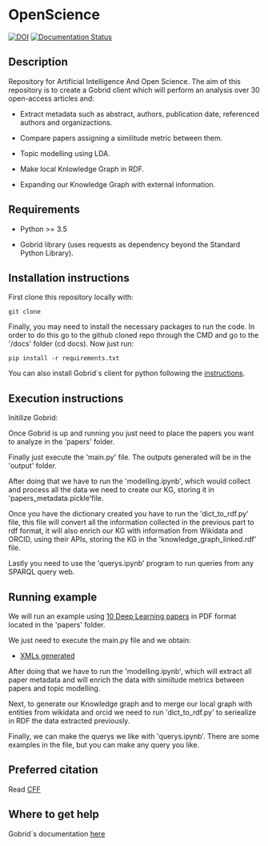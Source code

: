 # OpenScience
[![DOI](https://zenodo.org/badge/762679154.svg)](https://zenodo.org/doi/10.5281/zenodo.10702188)
[![Documentation Status](https://readthedocs.org/projects/openscience/badge/?version=latest)](https://openscience.readthedocs.io/en/latest/?badge=latest)


 ## Description

Repository for Artificial Intelligence And Open Science. The aim of this repository is to create a Gobrid client which will perform an analysis over 30
open-access articles and:

- Extract metadata such as abstract, authors, publication date, referenced authors and organizactions.
  
- Compare papers assigning a similitude metric between them.
  
- Topic modelling using LDA.

-  Make local Knlowledge Graph in RDF.

-  Expanding our Knowledge Graph with external information.


 ## Requirements
- Python >= 3.5

- Gobrid library (uses requests as dependency beyond the Standard Python Library).

 ## Installation instructions
First clone this repository locally with:
```
git clone
```

Finally, you may need to install the necessary packages to run the code. In order to do this go to the github cloned repo through the CMD and go to the '/docs' folder (cd docs). Now just run:

```
pip install -r requirements.txt
```

 You can also install Gobrid´s client for python following the [instructions](https://github.com/kermitt2/grobid_client_python).
 
 ## Execution instructions

Initilize Gobrid: 

Once Gobrid is up and running you just need to place the papers you want to analyze in the 'papers' folder.

Finally just execute the 'main.py' file. The outputs generated will be in the 'output' folder.

After doing that we have to run the 'modelling.ipynb', which would collect and process all the data we need to create our KG, storing it in 'papers_metadata.pickle'file.

Once you have the dictionary created you have to run the 'dict_to_rdf.py' file, this file will convert all the information collected in the previous part to rdf format, it will also enrich our KG with information from Wikidata and ORCID, using their APIs, storing the KG in the 'knowledge_graph_linked.rdf' file.

Lastly you need to use the 'querys.ipynb' program to run queries from any SPARQL query web.


 ## Running example 
We will run an example using [10 Deep Learning papers](https://github.com/MrGG14/OpenScience/tree/main/papers) in PDF format located in the 'papers' folder.

We just need to execute the main.py file and we obtain: 

- [XMLs generated](https://github.com/MrGG14/OpenScience/tree/main/output)

After doing that we have to run the 'modelling.ipynb', which will extract all paper metadata and will enrich the data with simiitude metrics between papers and topic modelling.

Next, to generate our Knowledge graph and to merge our local graph with entities from wikidata and orcid we need to run 'dict_to_rdf.py' to seriealize in RDF the data extracted previously. 

Finally, we can make the querys we like with 'querys.ipynb'. There are some examples in the file, but you can make any query you like.
 
 ## Preferred citation 
 Read [CFF](https://github.com/MrGG14/OpenScience/blob/main/CITATION.cff)
 ## Where to get help
Gobrid´s documentation [here](https://github.com/kermitt2/grobid_client_python)


